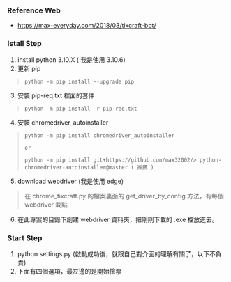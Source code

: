 ### Reference Web

- https://max-everyday.com/2018/03/tixcraft-bot/


### Istall Step

1. install python 3.10.X ( 我是使用 3.10.6)
2. 更新 pip
> ```
> python -m pip install --upgrade pip
> ```
3. 安裝 pip-req.txt 裡面的套件
> ```
> python -m pip install -r pip-req.txt
> ```
4. 安裝 chromedriver_autoinstaller
> ```
> python -m pip install chromedriver_autoinstaller 
>
> or 
>
> python -m pip install git+https://github.com/max32002/> python-chromedriver-autoinstaller@master ( 推薦 )
> ```

5. download webdriver (我是使用 edge)

> 在 chrome_tixcraft.py 的檔案裏面的 get_driver_by_config 方法，有每個 webdriver 載點

6. 在此專案的目錄下創建 webdriver 資料夾，把剛剛下載的 .exe 檔放進去。

### Start Step

1. python settings.py (啟動成功後，就跟自己對介面的理解有關了，以下不負責)
2. 下面有四個選項，最左邊的是開始搶票
